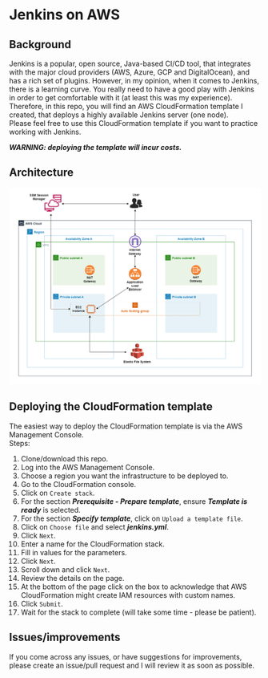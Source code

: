 # Jenkins on AWS

## Background
Jenkins is a popular, open source, Java-based CI/CD tool, that integrates with the major cloud providers (AWS, Azure, GCP and DigitalOcean), and has a rich set of plugins.
However, in my opinion, when it comes to Jenkins, there is a learning curve. You really need to have a good play with Jenkins in order to get
comfortable with it (at least this was my experience).  
Therefore, in this repo, you will find an AWS CloudFormation template I created, that deploys a highly available Jenkins server (one node).  
Please feel free to use this CloudFormation template if you want to practice working with Jenkins.  

***WARNING: deploying the template will incur costs.***

## Architecture
![jenkins](jenkins.png)

## Deploying the CloudFormation template
The easiest way to deploy the CloudFormation template is via the AWS Management Console.  
Steps:
1. Clone/download this repo.
2. Log into the AWS Management Console.
3. Choose a region you want the infrastructure to be deployed to.
4. Go to the CloudFormation console.
5. Click on `Create stack`.
6. For the section ***Prerequisite - Prepare template***, ensure ***Template is ready*** is selected.
7. For the section ***Specify template***, click on `Upload a template file`.
8. Click on `Choose file` and select ***jenkins.yml***.
9. Click `Next`.
10. Enter a name for the CloudFormation stack.
11. Fill in values for the parameters.
12. Click `Next`.
13. Scroll down and click `Next`.
14. Review the details on the page.
15. At the bottom of the page click on the box to acknowledge that AWS CloudFormation might create IAM resources with custom names.
16. Click `Submit`.
17. Wait for the stack to complete (will take some time - please be patient).

## Issues/improvements
If you come across any issues, or have suggestions for improvements, please create an issue/pull request and I will review it as soon as possible. 
## 
